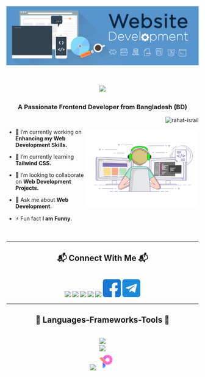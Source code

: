 <img src="https://github.com/rahat-israil/rahat-israil/blob/main/Web-Developer-Banner.gif"/>

<h1 align="center">
    <img src="https://readme-typing-svg.herokuapp.com/?font=Rowdies&size=45&center=true&vCenter=true&width=600&height=70&duration=4500&lines=Hi+There!+👋;+I'm+Rahat+Bin+Israil+👨🏻‍💻;" />
</h1>

<h3 align="center">A Passionate Frontend Developer from Bangladesh (BD)</h3>

<p align="right"> <img src="https://komarev.com/ghpvc/?username=rahat-israil&label=Profile%20Visitors&color=26a612&style=flat" alt="rahat-israil" /> </p>

<img align="right" width="300" height="205" src="https://github.com/rahat-israil/rahat-israil/blob/main/coding.gif"/>

<div align="left"> 
    
- 🔭 I’m currently working on **Enhancing my Web Development Skills.**

- 🌱 I’m currently learning **Tailwind CSS.**

- 👯 I’m looking to collaborate on **Web Development Projects.**

- 💬 Ask me about **Web Development.**

- ⚡ Fun fact **I am Funny.**
</div>
<br/>
<hr/>
 
<h2 align="center">📬 Connect With Me 📬</h2>
<br/>
<div align="center">
    <img src="https://skillicons.dev/icons?i=gmail" />
    <img src="https://skillicons.dev/icons?i=github" />
    <img src="https://skillicons.dev/icons?i=linkedin" />
    <img src="https://skillicons.dev/icons?i=instagram" />
    <img src="https://skillicons.dev/icons?i=twitter" />
    <img width="47" height="47" src="https://github.com/rahat-israil/rahat-israil/blob/main/facebook.png"/>
    <img width="47" height="47" src="https://github.com/rahat-israil/rahat-israil/blob/main/telegram.png"/>
</div>

<hr/>
 
<h2 align="center">🚦 Languages-Frameworks-Tools 🚦</h2>
<br/>
<div align="center">
    <img src="https://skillicons.dev/icons?i=html,css,javascript" /> <br>
    <img src="https://skillicons.dev/icons?i=tailwind,nodejs" /> <br>
    <img src="https://skillicons.dev/icons?i=windows,linux,visualstudio,vscode,github,git,notion,ps,ai,figma" />
    <img width="47" height="47" src="https://github.com/rahat-israil/rahat-israil/blob/main/pixso.png"/>
</div>


